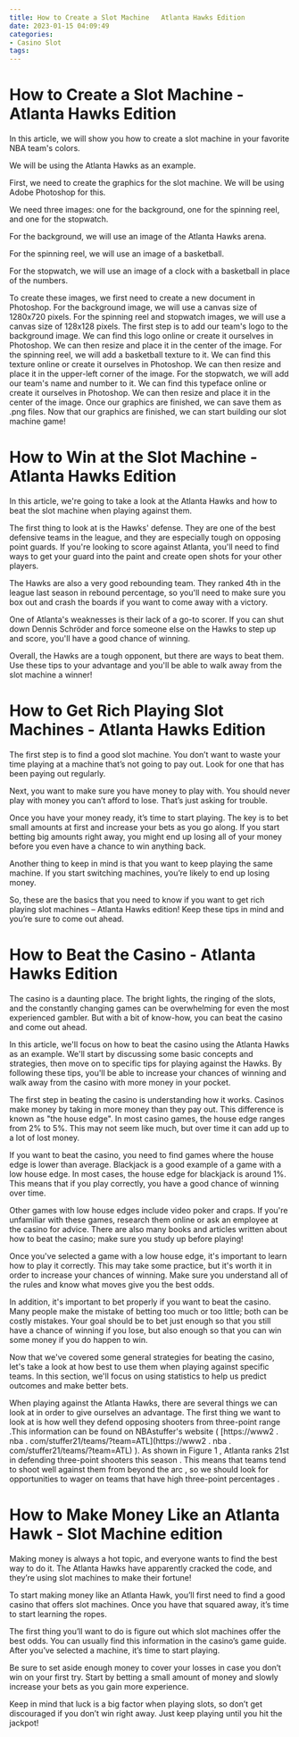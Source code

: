 ```yaml
---
title: How to Create a Slot Machine   Atlanta Hawks Edition
date: 2023-01-15 04:09:49
categories:
- Casino Slot
tags:
---
```



#  How to Create a Slot Machine - Atlanta Hawks Edition

In this article, we will show you how to create a slot machine in your favorite NBA team's colors.

We will be using the Atlanta Hawks as an example.

First, we need to create the graphics for the slot machine. We will be using Adobe Photoshop for this.

We need three images: one for the background, one for the spinning reel, and one for the stopwatch.

For the background, we will use an image of the Atlanta Hawks arena.

For the spinning reel, we will use an image of a basketball.

For the stopwatch, we will use an image of a clock with a basketball in place of the numbers.





 





  To create these images, we first need to create a new document in Photoshop. For the background image, we will use a canvas size of 1280x720 pixels. For the spinning reel and stopwatch images, we will use a canvas size of 128x128 pixels.
The first step is to add our team's logo to the background image. We can find this logo online or create it ourselves in Photoshop. We can then resize and place it in the center of the image.
For the spinning reel, we will add a basketball texture to it. We can find this texture online or create it ourselves in Photoshop. We can then resize and place it in the upper-left corner of the image.
For the stopwatch, we will add our team's name and number to it. We can find this typeface online or create it ourselves in Photoshop. We can then resize and place it in the center of the image.
Once our graphics are finished, we can save them as .png files.
Now that our graphics are finished, we can start building our slot machine game!

#  How to Win at the Slot Machine - Atlanta Hawks Edition

In this article, we're going to take a look at the Atlanta Hawks and how to beat the slot machine when playing against them.

The first thing to look at is the Hawks' defense. They are one of the best defensive teams in the league, and they are especially tough on opposing point guards. If you're looking to score against Atlanta, you'll need to find ways to get your guard into the paint and create open shots for your other players.

The Hawks are also a very good rebounding team. They ranked 4th in the league last season in rebound percentage, so you'll need to make sure you box out and crash the boards if you want to come away with a victory.

One of Atlanta's weaknesses is their lack of a go-to scorer. If you can shut down Dennis Schröder and force someone else on the Hawks to step up and score, you'll have a good chance of winning.

Overall, the Hawks are a tough opponent, but there are ways to beat them. Use these tips to your advantage and you'll be able to walk away from the slot machine a winner!

#  How to Get Rich Playing Slot Machines - Atlanta Hawks Edition

The first step is to find a good slot machine. You don’t want to waste your time playing at a machine that’s not going to pay out. Look for one that has been paying out regularly.

Next, you want to make sure you have money to play with. You should never play with money you can’t afford to lose. That’s just asking for trouble.

Once you have your money ready, it’s time to start playing. The key is to bet small amounts at first and increase your bets as you go along. If you start betting big amounts right away, you might end up losing all of your money before you even have a chance to win anything back.

Another thing to keep in mind is that you want to keep playing the same machine. If you start switching machines, you’re likely to end up losing money.

So, these are the basics that you need to know if you want to get rich playing slot machines – Atlanta Hawks edition! Keep these tips in mind and you’re sure to come out ahead.

#  How to Beat the Casino - Atlanta Hawks Edition

The casino is a daunting place. The bright lights, the ringing of the slots, and the constantly changing games can be overwhelming for even the most experienced gambler. But with a bit of know-how, you can beat the casino and come out ahead.

In this article, we'll focus on how to beat the casino using the Atlanta Hawks as an example. We'll start by discussing some basic concepts and strategies, then move on to specific tips for playing against the Hawks. By following these tips, you'll be able to increase your chances of winning and walk away from the casino with more money in your pocket.

The first step in beating the casino is understanding how it works. Casinos make money by taking in more money than they pay out. This difference is known as "the house edge". In most casino games, the house edge ranges from 2% to 5%. This may not seem like much, but over time it can add up to a lot of lost money.

If you want to beat the casino, you need to find games where the house edge is lower than average. Blackjack is a good example of a game with a low house edge. In most cases, the house edge for blackjack is around 1%. This means that if you play correctly, you have a good chance of winning over time.

Other games with low house edges include video poker and craps. If you're unfamiliar with these games, research them online or ask an employee at the casino for advice. There are also many books and articles written about how to beat the casino; make sure you study up before playing!

Once you've selected a game with a low house edge, it's important to learn how to play it correctly. This may take some practice, but it's worth it in order to increase your chances of winning. Make sure you understand all of the rules and know what moves give you the best odds.

In addition, it's important to bet properly if you want to beat the casino. Many people make the mistake of betting too much or too little; both can be costly mistakes. Your goal should be to bet just enough so that you still have a chance of winning if you lose, but also enough so that you can win some money if you do happen to win.

Now that we've covered some general strategies for beating the casino, let's take a look at how best to use them when playing against specific teams. In this section, we'll focus on using statistics to help us predict outcomes and make better bets.

When playing against the Atlanta Hawks, there are several things we can look at in order to give ourselves an advantage. The first thing we want to look at is how well they defend opposing shooters from three-point range .This information can be found on NBAstuffer's website ( [https://www2 . nba . com/stuffer21/teams/?team=ATL](https://www2 . nba . com/stuffer21/teams/?team=ATL) ). As shown in Figure 1 , Atlanta ranks 21st in defending three-point shooters this season . This means that teams tend to shoot well against them from beyond the arc , so we should look for opportunities to wager on teams that have high three-point percentages .

































#  How to Make Money Like an Atlanta Hawk - Slot Machine edition

Making money is always a hot topic, and everyone wants to find the best way to do it. The Atlanta Hawks have apparently cracked the code, and they’re using slot machines to make their fortune!

To start making money like an Atlanta Hawk, you’ll first need to find a good casino that offers slot machines. Once you have that squared away, it’s time to start learning the ropes.

The first thing you’ll want to do is figure out which slot machines offer the best odds. You can usually find this information in the casino’s game guide. After you’ve selected a machine, it’s time to start playing.

Be sure to set aside enough money to cover your losses in case you don’t win on your first try. Start by betting a small amount of money and slowly increase your bets as you gain more experience.

Keep in mind that luck is a big factor when playing slots, so don’t get discouraged if you don’t win right away. Just keep playing until you hit the jackpot!